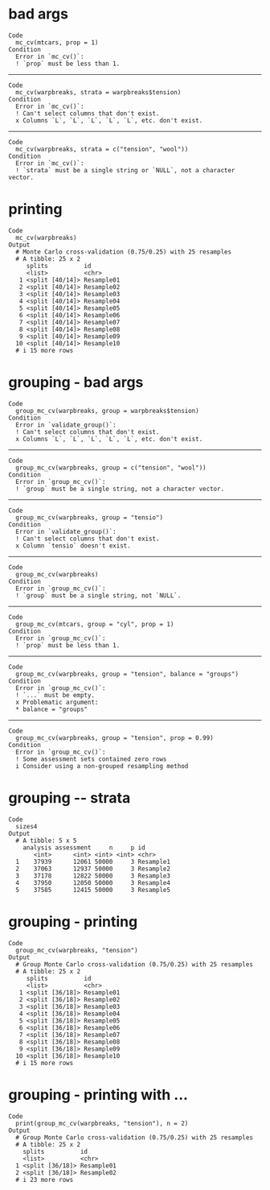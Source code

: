 # bad args

    Code
      mc_cv(mtcars, prop = 1)
    Condition
      Error in `mc_cv()`:
      ! `prop` must be less than 1.

---

    Code
      mc_cv(warpbreaks, strata = warpbreaks$tension)
    Condition
      Error in `mc_cv()`:
      ! Can't select columns that don't exist.
      x Columns `L`, `L`, `L`, `L`, `L`, etc. don't exist.

---

    Code
      mc_cv(warpbreaks, strata = c("tension", "wool"))
    Condition
      Error in `mc_cv()`:
      ! `strata` must be a single string or `NULL`, not a character vector.

# printing

    Code
      mc_cv(warpbreaks)
    Output
      # Monte Carlo cross-validation (0.75/0.25) with 25 resamples 
      # A tibble: 25 x 2
         splits          id        
         <list>          <chr>     
       1 <split [40/14]> Resample01
       2 <split [40/14]> Resample02
       3 <split [40/14]> Resample03
       4 <split [40/14]> Resample04
       5 <split [40/14]> Resample05
       6 <split [40/14]> Resample06
       7 <split [40/14]> Resample07
       8 <split [40/14]> Resample08
       9 <split [40/14]> Resample09
      10 <split [40/14]> Resample10
      # i 15 more rows

# grouping - bad args

    Code
      group_mc_cv(warpbreaks, group = warpbreaks$tension)
    Condition
      Error in `validate_group()`:
      ! Can't select columns that don't exist.
      x Columns `L`, `L`, `L`, `L`, `L`, etc. don't exist.

---

    Code
      group_mc_cv(warpbreaks, group = c("tension", "wool"))
    Condition
      Error in `group_mc_cv()`:
      ! `group` must be a single string, not a character vector.

---

    Code
      group_mc_cv(warpbreaks, group = "tensio")
    Condition
      Error in `validate_group()`:
      ! Can't select columns that don't exist.
      x Column `tensio` doesn't exist.

---

    Code
      group_mc_cv(warpbreaks)
    Condition
      Error in `group_mc_cv()`:
      ! `group` must be a single string, not `NULL`.

---

    Code
      group_mc_cv(mtcars, group = "cyl", prop = 1)
    Condition
      Error in `group_mc_cv()`:
      ! `prop` must be less than 1.

---

    Code
      group_mc_cv(warpbreaks, group = "tension", balance = "groups")
    Condition
      Error in `group_mc_cv()`:
      ! `...` must be empty.
      x Problematic argument:
      * balance = "groups"

---

    Code
      group_mc_cv(warpbreaks, group = "tension", prop = 0.99)
    Condition
      Error in `group_mc_cv()`:
      ! Some assessment sets contained zero rows
      i Consider using a non-grouped resampling method

# grouping -- strata

    Code
      sizes4
    Output
      # A tibble: 5 x 5
        analysis assessment     n     p id       
           <int>      <int> <int> <int> <chr>    
      1    37939      12061 50000     3 Resample1
      2    37063      12937 50000     3 Resample2
      3    37178      12822 50000     3 Resample3
      4    37950      12050 50000     3 Resample4
      5    37585      12415 50000     3 Resample5

# grouping - printing

    Code
      group_mc_cv(warpbreaks, "tension")
    Output
      # Group Monte Carlo cross-validation (0.75/0.25) with 25 resamples  
      # A tibble: 25 x 2
         splits          id        
         <list>          <chr>     
       1 <split [36/18]> Resample01
       2 <split [36/18]> Resample02
       3 <split [36/18]> Resample03
       4 <split [36/18]> Resample04
       5 <split [36/18]> Resample05
       6 <split [36/18]> Resample06
       7 <split [36/18]> Resample07
       8 <split [36/18]> Resample08
       9 <split [36/18]> Resample09
      10 <split [36/18]> Resample10
      # i 15 more rows

# grouping - printing with ...

    Code
      print(group_mc_cv(warpbreaks, "tension"), n = 2)
    Output
      # Group Monte Carlo cross-validation (0.75/0.25) with 25 resamples  
      # A tibble: 25 x 2
        splits          id        
        <list>          <chr>     
      1 <split [36/18]> Resample01
      2 <split [36/18]> Resample02
      # i 23 more rows

